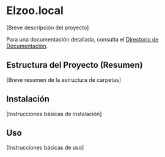 # Elzoo.local

[Breve descripción del proyecto]

Para una documentación detallada, consulta el [Directorio de Documentación](DOCUMENTACION.md).

## Estructura del Proyecto (Resumen)

[Breve resumen de la estructura de carpetas]

## Instalación

[Instrucciones básicas de instalación]

## Uso

[Instrucciones básicas de uso]

